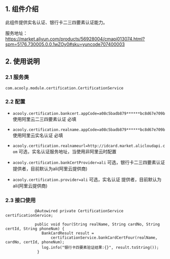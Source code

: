 <!-- title: 实名/卡认证组件  -->
<!-- type: app -->
<!-- author: qiubo -->
## 1. 组件介绍

此组件提供实名认证、银行卡二三四要素认证能力。

服务地址：https://market.aliyun.com/products/56928004/cmapi013074.html?spm=5176.730005.0.0.1wZOy0#sku=yuncode707400003

## 2. 使用说明

### 2.1 服务类

`com.acooly.module.certification.CertificationService`
    

### 2.2 配置

* `acooly.certification.bankcert.appCode=a08c5badb879******bc8d67e709b` 
  使用阿里云二三四要素认证 必填
  
* `acooly.certification.realname.appCode=a08c5badb879******bc8d67e709b` 
  使用阿里云实名认证 必填  
  
* `acooly.certification.realnameurl=http://idcard.market.alicloudapi.com`
  可选，实名认证服务地址，当使用非阿里云时配置   
  
* `acooly.certification.bankCertProvider=ali`
  可选，银行卡二三四要素认证 提供者，目前默认为ali(阿里云提供商)  

* `acooly.certification.provider=ali`
  可选，实名认证 提供者，目前默认为ali(阿里云提供商)
    




### 2.3 接口使用
```
             @Autowired private CertificationService certificationService;
            
             public void four(String realName, String cardNo, String certId, String phoneNum) {
                BankCardResult result =
                    certificationService.bankCardCertFour(realName, cardNo, certId, phoneNum);
                log.info("银行卡四要素验证结果:{}", result.toString());
              }

```

            
              